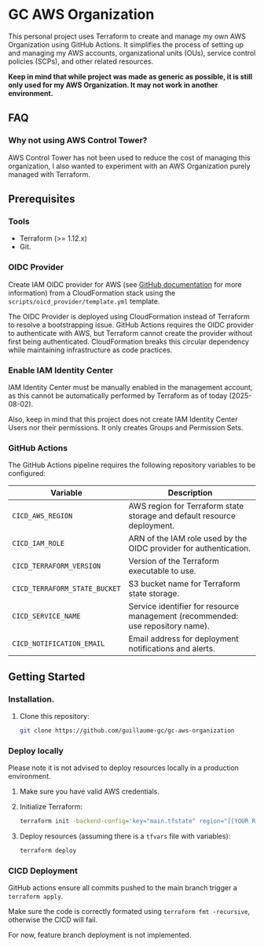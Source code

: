 # GC AWS Organization

This personal project uses Terraform to create and manage my own AWS Organization using GitHub Actions. It simplifies the process of setting up and managing my AWS accounts, organizational units (OUs), service control policies (SCPs), and other related resources.

**Keep in mind that while project was made as generic as possible, it is still only used for my AWS Organization. It may not work in another environment.**

## FAQ

### Why not using AWS Control Tower?

AWS Control Tower has not been used to reduce the cost of managing this organization, I also wanted to experiment with an AWS Organization purely managed with Terraform.

## Prerequisites

### Tools
- Terraform (>= 1.12.x)
- Git.

### OIDC Provider

Create IAM OIDC provider for AWS (see [GitHub documentation](https://docs.github.com/en/actions/security-for-github-actions/security-hardening-your-deployments/configuring-openid-connect-in-amazon-web-services) for more information) from a CloudFormation stack using the `scripts/oicd_provider/template.yml` template.

The OIDC Provider is deployed using CloudFormation instead of Terraform to resolve a bootstrapping issue. GitHub Actions requires the OIDC provider to authenticate with AWS, but Terraform cannot create the provider without first being authenticated. CloudFormation breaks this circular dependency while maintaining infrastructure as code practices.

### Enable IAM Identity Center

IAM Identity Center must be manually enabled in the management account, as this cannot be automatically performed by Terraform as of today (2025-08-02).

Also, keep in mind that this project does not create IAM Identity Center Users nor their permissions. It only creates Groups and Permission Sets.

### GitHub Actions

The GitHub Actions pipeline requires the following repository variables to be configured:

| Variable                      | Description                                                                    |
|-------------------------------|--------------------------------------------------------------------------------|
| `CICD_AWS_REGION`             | AWS region for Terraform state storage and default resource deployment.        |
| `CICD_IAM_ROLE`               | ARN of the IAM role used by the OIDC provider for authentication.              |
| `CICD_TERRAFORM_VERSION`      | Version of the Terraform executable to use.                                    |
| `CICD_TERRAFORM_STATE_BUCKET` | S3 bucket name for Terraform state storage.                                    |
| `CICD_SERVICE_NAME`           | Service identifier for resource management (recommended: use repository name). |
| `CICD_NOTIFICATION_EMAIL`     | Email address for deployment notifications and alerts.                         |


## Getting Started

### Installation.

1. Clone this repository:
   ```bash
   git clone https://github.com/guillaume-gc/gc-aws-organization
   ```

### Deploy locally

Please note it is not advised to deploy resources locally in a production environment.

1. Make sure you have valid AWS credentials.

2. Initialize Terraform:
    ```bash
    terraform init -backend-config='key="main.tfstate" region="[[YOUR REGION]]" bucket="[[YOUR BUCKET]]"'
    ```

3. Deploy resources (assuming there is a `tfvars` file with variables):
    ```bash
    terraform deploy
    ```

### CICD Deployment

GitHub actions ensure all commits pushed to the main branch trigger a `terraform apply`.

Make sure the code is correctly formated using `terraform fmt -recursive`, otherwise the CICD will fail.

For now, feature branch deployment is not implemented.
